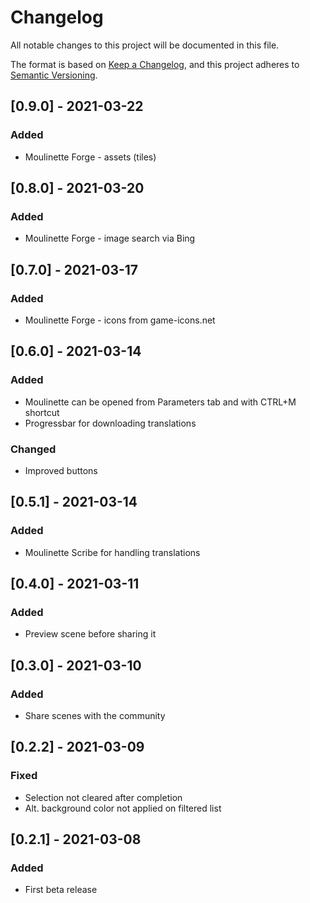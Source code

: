 # Changelog
All notable changes to this project will be documented in this file.

The format is based on [Keep a Changelog](https://keepachangelog.com/en/1.0.0/),
and this project adheres to [Semantic Versioning](https://semver.org/spec/v2.0.0.html).

## [0.9.0] - 2021-03-22
### Added
- Moulinette Forge - assets (tiles)

## [0.8.0] - 2021-03-20
### Added
- Moulinette Forge - image search via Bing

## [0.7.0] - 2021-03-17
### Added
- Moulinette Forge - icons from game-icons.net

## [0.6.0] - 2021-03-14
### Added
- Moulinette can be opened from Parameters tab and with CTRL+M shortcut
- Progressbar for downloading translations
### Changed
- Improved buttons

## [0.5.1] - 2021-03-14
### Added
- Moulinette Scribe for handling translations

## [0.4.0] - 2021-03-11
### Added
- Preview scene before sharing it

## [0.3.0] - 2021-03-10
### Added
- Share scenes with the community

## [0.2.2] - 2021-03-09
### Fixed
- Selection not cleared after completion
- Alt. background color not applied on filtered list

## [0.2.1] - 2021-03-08
### Added
- First beta release
